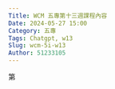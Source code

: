 ```yaml
---
Title: WCM 五專第十三週課程內容
Date: 2024-05-27 15:00
Category: 五專
Tags: Chatgpt, w13
Slug: wcm-5i-w13
Author: 51233105
---
```


第 

<!-- PELICAN_END_SUMMARY -->